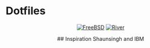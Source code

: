 # Dotfiles
<div align=center>
  
[![FreeBSD](https://img.shields.io/badge/FreeBSD-13.0-red?style=flat&logo=freebsd)](https://www.freebsd.org/) [![River](https://img.shields.io/badge/River-0.1.3-blue?style=flat&logo=i3)](https://github.com/riverwm/river)
<div>
## Inspiration
Shaunsingh and IBM
